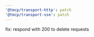 ```yaml
---
'@tmcp/transport-http': patch
'@tmcp/transport-sse': patch
---
```


fix: respond with 200 to delete requests
